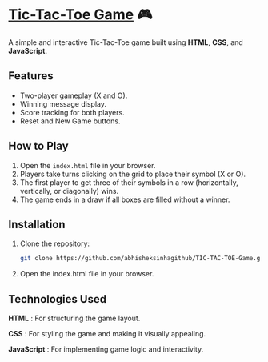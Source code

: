 # [Tic-Tac-Toe Game](https://abhisheksinhagithub.github.io/Tic-Tac-Toe-Game/) 🎮

A simple and interactive Tic-Tac-Toe game built using **HTML**, **CSS**, and **JavaScript**.

## Features
- Two-player gameplay (X and O).
- Winning message display.
- Score tracking for both players.
- Reset and New Game buttons.

## How to Play
1. Open the `index.html` file in your browser.
2. Players take turns clicking on the grid to place their symbol (X or O).
3. The first player to get three of their symbols in a row (horizontally, vertically, or diagonally) wins.
4. The game ends in a draw if all boxes are filled without a winner.

## Installation
1. Clone the repository:
   ```bash
   git clone https://github.com/abhisheksinhagithub/TIC-TAC-TOE-Game.git

2. Open the index.html file in your browser.

## Technologies Used

**HTML** : For structuring the game layout.

**CSS** : For styling the game and making it visually appealing.

**JavaScript** : For implementing game logic and interactivity.

